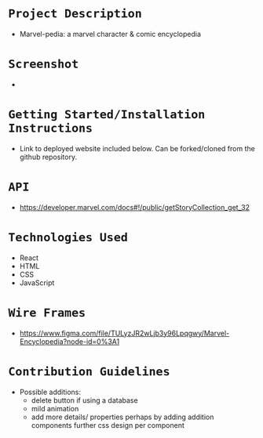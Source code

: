 # `Project Description`

- Marvel-pedia: a marvel character & comic encyclopedia

# `Screenshot`

- 

# `Getting Started/Installation Instructions`

- Link to deployed website included below. Can be forked/cloned from the github repository.


# `API`

- https://developer.marvel.com/docs#!/public/getStoryCollection_get_32

# `Technologies Used`

- React
- HTML
- CSS
- JavaScript

# `Wire Frames`

- https://www.figma.com/file/TULyzJR2wLjb3y96Lpqgwy/Marvel-Encyclopedia?node-id=0%3A1

# `Contribution Guidelines`

- Possible additions: 
    - delete button if using a database
    - mild animation
    - add more details/ properties perhaps by adding addition components
    further css design per component